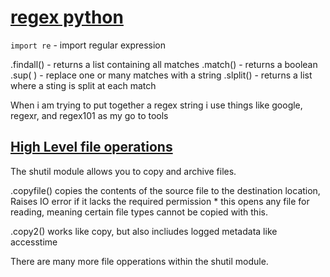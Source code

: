 # [regex python](https://www.datacamp.com/tutorial/python-regular-expression-tutorial)

`import re` - import regular expression

.findall() - returns a list containing all matches
.match() - returns a boolean
.sup( ) - replace one or many matches with a string
.slplit() - returns a list where a sting is split at each match

When i am trying to put together a regex string i use things like google, regexr, and regex101 as my go to tools


## [High Level file operations](https://pymotw.com/3/shutil/)

The shutil module allows you to copy and archive files.

.copyfile() copies the contents of the source file to the destination location, Raises IO error if it lacks the required permission
	* this opens any file for reading, meaning certain file types cannot be copied with this.
	
.copy2() works like copy, but also incliudes logged metadata like accesstime

There are many more file opperations within the shutil module.